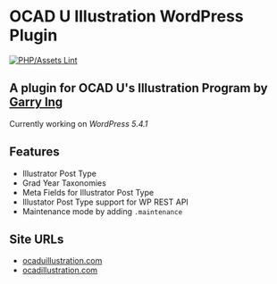 # OCAD U Illustration WordPress Plugin 
[![PHP/Assets Lint](https://github.com/garrying/OCADU-Illustration-Plugin/actions/workflows/lint.yml/badge.svg)](https://github.com/garrying/OCADU-Illustration-Plugin/actions/workflows/lint.yml)

## A plugin for OCAD U's Illustration Program by [Garry Ing](https://garrying.com/ "Link to garrying.com")

Currently working on *WordPress 5.4.1*

## Features

* Illustrator Post Type
* Grad Year Taxonomies
* Meta Fields for Illustrator Post Type
* Illustator Post Type support for WP REST API
* Maintenance mode by adding `.maintenance`

## Site URLs

* [ocaduillustration.com](https://www.ocaduillustration.com)
* [ocadillustration.com](https://www.ocadillustration.com)
